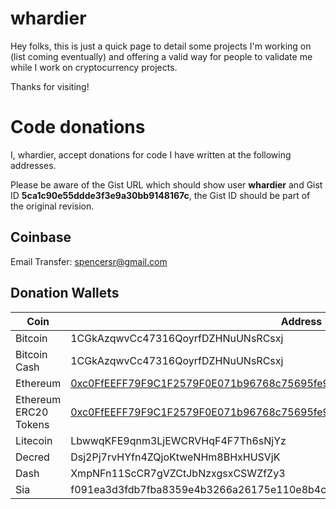 # whardier

Hey folks, this is just a quick page to detail some projects I'm working on (list coming eventually) and offering a valid way for people to validate me while I work on cryptocurrency projects.

Thanks for visiting!

# Code donations

I, whardier, accept donations for code I have written at the following addresses.

Please be aware of the Gist URL which should show user **whardier** and Gist ID **5ca1c90e55ddde3f3e9a30bb9148167c**, the Gist ID should be part of the original revision.

## Coinbase

Email Transfer: spencersr@gmail.com

## Donation Wallets

Coin | Address
--- | ---
Bitcoin | 1CGkAzqwvCc47316QoyrfDZHNuUNsRCsxj
Bitcoin Cash | 1CGkAzqwvCc47316QoyrfDZHNuUNsRCsxj
Ethereum | [0xc0FfEEFF79F9C1F2579F0E071b96768c75695fe9](https://etherscan.io/address/0xc0ffeeff79f9c1f2579f0e071b96768c75695fe9)
Ethereum ERC20 Tokens | [0xc0FfEEFF79F9C1F2579F0E071b96768c75695fe9](https://etherscan.io/address/0xc0ffeeff79f9c1f2579f0e071b96768c75695fe9)
Litecoin | LbwwqKFE9qnm3LjEWCRVHqF4F7Th6sNjYz
Decred | Dsj2Pj7rvHYfn4ZQjoKtweNHm8BHxHUSVjK
Dash | XmpNFn11ScCR7gVZCtJbNzxgsxCSWZfZy3
Sia | f091ea3d3fdb7fba8359e4b3266a26175e110e8b4cfcdb682c0ad89b87744f483b7f97a5a609
